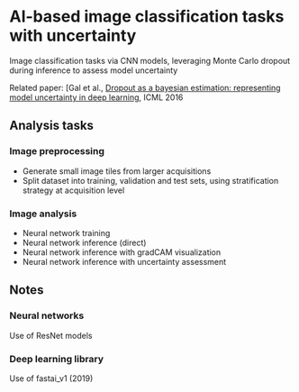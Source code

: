 # AI-based image classification tasks with uncertainty

Image classification tasks via CNN models, leveraging Monte Carlo dropout during inference to assess model uncertainty

Related paper: [Gal et al., [Dropout as a bayesian estimation: representing model uncertainty in deep learning](http://proceedings.mlr.press/v48/gal16.pdf), ICML 2016


## Analysis tasks

### Image preprocessing
  - Generate small image tiles from larger acquisitions
  - Split dataset into training, validation and test sets, using stratification strategy at acquisition level

### Image analysis
  - Neural network training
  - Neural network inference (direct)
  - Neural network inference with gradCAM visualization
  - Neural network inference with uncertainty assessment

## Notes

### Neural networks

Use of ResNet models

### Deep learning library

Use of fastai_v1 (2019)


